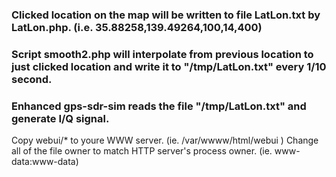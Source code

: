 ### Clicked location on the map will be written to file LatLon.txt by LatLon.php. (i.e.  35.88258,139.49264,100,14,400)
### Script smooth2.php will interpolate from previous location to just clicked location and write it to "/tmp/LatLon.txt" every 1/10 second.
### Enhanced gps-sdr-sim reads the file "/tmp/LatLon.txt" and generate I/Q signal.

Copy webui/* to youre WWW server. (ie. /var/wwww/html/webui )
Change all of the file owner to match HTTP server's process owner. (ie. www-data:www-data)
